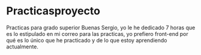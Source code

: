 # Practicasproyecto
Practicas para grado superior
Buenas Sergio, yo le he dedicado 7 horas que es lo estipulado en mi correo para las practicas, yo prefiero front-end por qué es lo único que he practicado y de lo que estoy aprendiendo actualmente.
